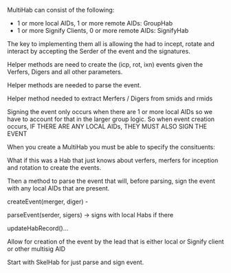 

MultiHab can consist of the following:
 - 1 or more local AIDs, 1 or more remote AIDs: GroupHab
 - 1 or more Signify Clients, 0 or more remote AIDs: SignifyHab

The key to implementing them all is allowing the had to incept, rotate and interact by accepting
the Serder of the event and the signatures.

Helper methods are need to create the (icp, rot, ixn) events given the Verfers, Digers and all other parameters.

Helper methods are needed to parse the event.

Helper method needed to extract Merfers / Digers from smids and rmids

Signing the event only occurs when there are 1 or more local AIDs so we have to account for that in the larger group logic.  So when event
creation occurs, IF THERE ARE ANY LOCAL AIDs, THEY MUST ALSO SIGN THE EVENT

When you create a MultiHab you must be able to specify the consituents:

What if this was a Hab that just knows about verfers, merfers for inception and rotation to create the events.

Then a method to parse the event that will, before parsing, sign the event with any local AIDs that are present.

createEvent(merger, diger) -

parseEvent(serder, sigers) -> signs with local Habs if there

updateHabRecord()...

Allow for creation of the event by the lead that is either local or Signify client or other multisig AID

Start with SkelHab for just parse and sign event.


